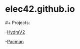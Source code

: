 # elec42.github.io

#+ Projects:

-[HydraV2](https://github.com/Elec42/hydraV2)

-[Pacman](https://github.com/Elec42/Pacman_Game)
